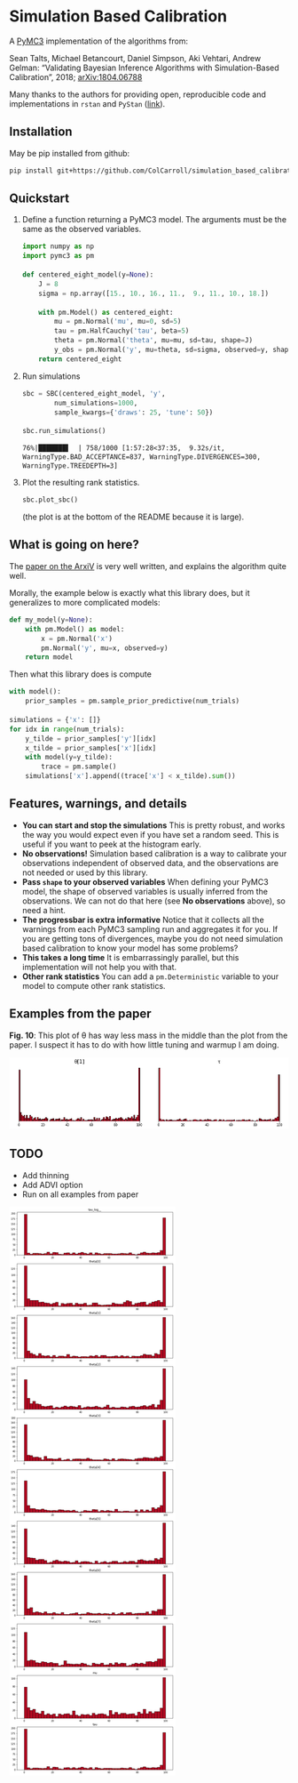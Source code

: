# Simulation Based Calibration

A [PyMC3](http://docs.pymc.io) implementation of the algorithms from:

Sean Talts, Michael Betancourt, Daniel Simpson, Aki Vehtari, Andrew Gelman: “Validating Bayesian Inference Algorithms with Simulation-Based Calibration”, 2018; [arXiv:1804.06788](http://arxiv.org/abs/1804.06788)

Many thanks to the authors for providing open, reproducible code and implementations in `rstan` and `PyStan` ([link](https://github.com/seantalts/simulation-based-calibration)).


## Installation

May be pip installed from github:

```bash
pip install git+https://github.com/ColCarroll/simulation_based_calibration
```

## Quickstart

1. Define a function returning a PyMC3 model. The arguments must be the same as the observed variables.

    ```python
    import numpy as np
    import pymc3 as pm

    def centered_eight_model(y=None):
        J = 8
        sigma = np.array([15., 10., 16., 11.,  9., 11., 10., 18.])

        with pm.Model() as centered_eight:
            mu = pm.Normal('mu', mu=0, sd=5)
            tau = pm.HalfCauchy('tau', beta=5)
            theta = pm.Normal('theta', mu=mu, sd=tau, shape=J)
            y_obs = pm.Normal('y', mu=theta, sd=sigma, observed=y, shape=J)
        return centered_eight
    ```
2. Run simulations
    ```python
    sbc = SBC(centered_eight_model, 'y',
            num_simulations=1000,
            sample_kwargs={'draws': 25, 'tune': 50})

    sbc.run_simulations()
    ```
    ```pythontb
    76%|███████▌  | 758/1000 [1:57:28<37:35,  9.32s/it, WarningType.BAD_ACCEPTANCE=837, WarningType.DIVERGENCES=300, WarningType.TREEDEPTH=3]
    ```

3. Plot the resulting rank statistics.
    ```python
    sbc.plot_sbc()
    ```
    (the plot is at the bottom of the README because it is large).

## What is going on here?

The [paper on the ArxiV](http://arxiv.org/abs/1804.06788) is very well written, and explains the algorithm quite well.

Morally, the example below is exactly what this library does, but it generalizes to more complicated models:

```python
def my_model(y=None):
    with pm.Model() as model:
        x = pm.Normal('x')
        pm.Normal('y', mu=x, observed=y)
    return model
```

Then what this library does is compute

```python
with model():
    prior_samples = pm.sample_prior_predictive(num_trials)

simulations = {'x': []}
for idx in range(num_trials):
    y_tilde = prior_samples['y'][idx]
    x_tilde = prior_samples['x'][idx]
    with model(y=y_tilde):
        trace = pm.sample()
    simulations['x'].append((trace['x'] < x_tilde).sum())
```

## Features, warnings, and details

- **You can start and stop the simulations** This is pretty robust, and works the way you would expect even if you have set a random seed. This is useful if you want to peek at the histogram early.
- **No observations!** Simulation based calibration is a way to calibrate your observations independent of observed data, and the observations are not needed or used by this library.
- **Pass `shape` to your observed variables** When defining your PyMC3 model, the shape of observed variables is usually inferred from the observations. We can not do that here (see **No observations** above), so need a hint.
- **The progressbar is extra informative** Notice that it collects all the warnings from each PyMC3 sampling run and aggregates it for you. If you are getting tons of divergences, maybe you do not need simulation based calibration to know your model has some problems?
- **This takes a long time** It is embarrassingly parallel, but this implementation will not help you with that.
- **Other rank statistics** You can add a `pm.Deterministic` variable to your model to compute other rank statistics.

## Examples from the paper

**Fig. 10**: This plot of θ has way less mass in the middle than the plot from the paper. I suspect it has to do with how little tuning and warmup I am doing.

![replicated fig10](fig10.png)

## TODO

- Add thinning
- Add ADVI option
- Run on all examples from paper

![Simulation based calibration plots](centered.png)
